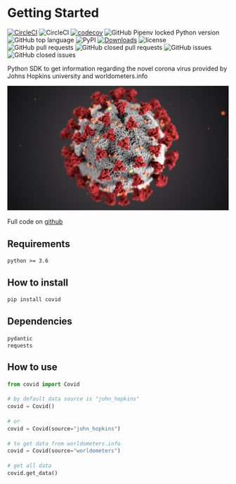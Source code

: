 # Getting Started

[![CircleCI](https://circleci.com/gh/ahmednafies/covid.svg?style=shield)](https://circleci.com/gh/ahmednafies/covid) ![CircleCI](https://img.shields.io/circleci/build/github/ahmednafies/covid/master) [![codecov](https://codecov.io/gh/ahmednafies/covid/branch/master/graph/badge.svg)](https://codecov.io/gh/ahmednafies/covid) ![GitHub Pipenv locked Python version](https://img.shields.io/github/pipenv/locked/python-version/ahmednafies/covid) ![GitHub top language](https://img.shields.io/github/languages/top/ahmednafies/covid) ![PyPI](https://img.shields.io/pypi/v/covid) [![Downloads](https://pepy.tech/badge/covid)](https://pepy.tech/project/covid) ![license](https://img.shields.io/badge/license-MIT-green)
![GitHub pull requests](https://img.shields.io/github/issues-pr/ahmednafies/covid) ![GitHub closed pull requests](https://img.shields.io/github/issues-pr-closed/ahmednafies/covid) ![GitHub issues](https://img.shields.io/github/issues/ahmednafies/covid) ![GitHub closed issues](https://img.shields.io/github/issues-closed/ahmednafies/covid)

Python SDK to get information regarding the novel corona virus provided
by Johns Hopkins university and worldometers.info

![corona.jpeg](img/corona.jpeg)

Full code on [github](https://github.com/ahmednafies/covid)

## Requirements

    python >= 3.6

## How to install

```bash
pip install covid
```

## Dependencies

    pydantic
    requests

## How to use

```python
from covid import Covid

# by default data source is "john_hopkins"
covid = Covid()

# or
covid = Covid(source="john_hopkins")

# to get data from worldometers.info
covid = Covid(source="worldometers")

# get all data
covid.get_data()
```
